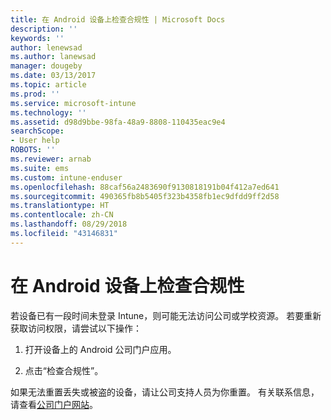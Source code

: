 ```yaml
---
title: 在 Android 设备上检查合规性 | Microsoft Docs
description: ''
keywords: ''
author: lenewsad
ms.author: lanewsad
manager: dougeby
ms.date: 03/13/2017
ms.topic: article
ms.prod: ''
ms.service: microsoft-intune
ms.technology: ''
ms.assetid: d98d9bbe-98fa-48a9-8808-110435eac9e4
searchScope:
- User help
ROBOTS: ''
ms.reviewer: arnab
ms.suite: ems
ms.custom: intune-enduser
ms.openlocfilehash: 88caf56a2483690f9130818191b04f412a7ed641
ms.sourcegitcommit: 490365fb8b5405f323b4358fb1ec9dfdd9ff2d58
ms.translationtype: HT
ms.contentlocale: zh-CN
ms.lasthandoff: 08/29/2018
ms.locfileid: "43146831"
---
```

# <a name="check-compliance-on-your-android-device"></a>在 Android 设备上检查合规性

若设备已有一段时间未登录 Intune，则可能无法访问公司或学校资源。 若要重新获取访问权限，请尝试以下操作：

1. 打开设备上的 Android 公司门户应用。

2. 点击“检查合规性”。

如果无法重置丢失或被盗的设备，请让公司支持人员为你重置。 有关联系信息，请查看[公司门户网站](https://go.microsoft.com/fwlink/?linkid=2010980)。
